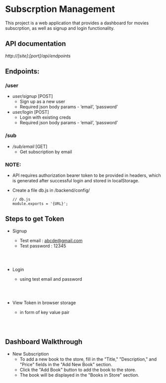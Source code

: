 # Subscrption Management
This project is a web application that provides a dashboard for movies subscrption, as well as signup and login functionality. 


## API documentation

_http://[site]:[port]/api/endpoints_

## Endpoints: 
### /user
* *user/signup* [POST]
   - Sign up as a new user
   - Required json body params - ‘email’, ‘password’
* *user/login* [POST]
   - Login with existing creds
   - Required json body params - ‘email’, ‘password’

### /sub
* */sub/email* [GET] 
  - Get subscription by email



### NOTE: 
* API requires authorization bearer token to be provided in headers, which is generated after successful login and stored in localStorage.

* Create a file db.js in /backend/config/
    ```console
    // db.js
    module.exports = '{URL}'; 
    ```


## Steps to get Token
* Signup
    - Test email : abcde@gmail.com
    - Test password : 12345
    <p align="center"><img src=""></p><br>

* Login
    - using test email and password
    <p align="center"><img src=""></p><br>

* View Token in browser storage
    - in form of key value pair
    <p align="center"><img src=""></p><br>

## Dashboard Walkthrough
* New Subscription
    - To add a new book to the store, fill in the "Title," "Description," and "Price" fields in the "Add New Book" section.
    - Click the "Add Book" button to add the book to the store.
    - The book will be displayed in the "Books in Store" section.
    <p align="center"><img src=""></p><br>
